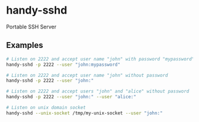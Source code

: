 # handy-sshd
Portable SSH Server 

## Examples

```bash
# Listen on 2222 and accept user name "john" with password "mypassword"
handy-sshd -p 2222 --user "john:mypassword"
```

```bash
# Listen on 2222 and accept user name "john" without password
handy-sshd -p 2222 --user "john:"
```

```bash
# Listen on 2222 and accept users "john" and "alice" without password
handy-sshd -p 2222 --user "john:" --user "alice:"
```

```bash
# Listen on unix domain socket
handy-sshd --unix-socket /tmp/my-unix-socket --user "john:"
```
